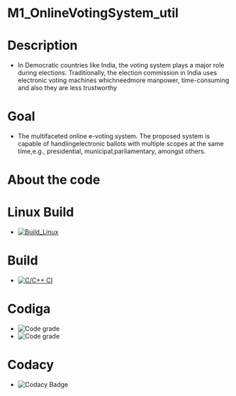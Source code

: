 # M1_OnlineVotingSystem_util
# Description
* In Democratic countries like India, the voting system plays a major role during elections. Traditionally, the election commission in India uses electronic voting machines whichneedmore manpower, time-consuming and also they are less trustworthy
# Goal
* The multifaceted online e-voting system. The proposed system is capable of handlingelectronic ballots with multiple scopes at the same time,e.g., presidential, municipal,parliamentary, amongst others.
# About the code
# Linux Build
* [![Build_Linux](https://github.com/Jampaniyaswanthraja/M1_OnlineVotingSystem_util/actions/workflows/Build-Linux.yml/badge.svg?branch=main)](https://github.com/Jampaniyaswanthraja/M1_OnlineVotingSystem_util/actions/workflows/Build-Linux.yml)
# Build
* [![C/C++ CI](https://github.com/Jampaniyaswanthraja/M1_OnlineVotingSystem_util/actions/workflows/c-cpp.yml/badge.svg)](https://github.com/Jampaniyaswanthraja/M1_OnlineVotingSystem_util/actions/workflows/c-cpp.yml)

# Codiga
* ![Code grade](https://api.codiga.io/project/31010/score/svg)
* ![Code grade](https://api.codiga.io/project/31010/status/svg)
# Codacy
* ![Codacy Badge](https://app.codacy.com/project/badge/Grade/bd313ddce3f248e88e47f87395270511)
